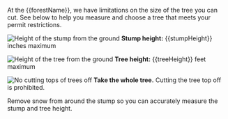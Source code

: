 At the {{forestName}}, we have limitations on the size of the tree you can cut. See below
to help you measure and choose a tree that meets your permit restrictions.

![Height of the stump from the ground](/assets/img/tree-stump-height-icon.svg "stump height")  **Stump height:** {{stumpHeight}} inches maximum

![Height of the tree from the ground](/assets/img/tree-height-icon.svg "tree height")  **Tree height:** {{treeHeight}} feet maximum

![No cutting tops of trees off](/assets/img/tree-top-icon.svg "no tree-topping")  **Take the whole tree.**  Cutting the tree top off is prohibited.
 
Remove snow from around the stump so you can accurately measure the stump and tree height.
